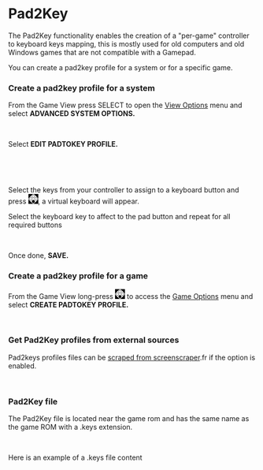 # Pad2Key

The Pad2Key functionality enables the creation of a "per-game" controller to keyboard keys mapping, this is mostly used for old computers and old Windows games that are not compatible with a Gamepad.

You can create a pad2key profile for a system or for a specific game.

### Create a pad2key profile for a system

From the Game View press SELECT to open the [View Options](../navigation/view-options.md) menu and select **ADVANCED SYSTEM OPTIONS.**

<div align="left">

<figure><img src="https://i.imgur.com/jR79O63.png" alt=""><figcaption></figcaption></figure>

</div>

Select **EDIT PADTOKEY PROFILE.**

<div align="left">

<figure><img src="https://i.imgur.com/8QE8iwu.png" alt=""><figcaption></figcaption></figure>

</div>

<div align="left">

<figure><img src="https://i.imgur.com/rJ2TCWP.png" alt=""><figcaption></figcaption></figure>

</div>

Select the keys from your controller to assign to a keyboard button and press ![A](<../.gitbook/assets/image (25).png>), a virtual keyboard will appear.&#x20;

Select the keyboard key to affect to the pad button and repeat for all required buttons

<div align="left">

<figure><img src="https://i.imgur.com/vElSeT7.png" alt=""><figcaption></figcaption></figure>

</div>

Once done, **SAVE.**

### Create a pad2key profile for a **game**

From the Game View long-press ![A](<../.gitbook/assets/image (25).png>) to access the [Game Options](../navigation/game-options.md) menu and select **CREATE PADTOKEY PROFILE.**

<div align="left">

<figure><img src="https://i.imgur.com/8BJeFtb.png" alt=""><figcaption></figcaption></figure>

</div>

### Get Pad2Key profiles from external sources

Pad2keys profiles files can be [scraped from screenscraper](../navigation/scraping-and-metadata.md).fr if the option is enabled.

<div align="left">

<figure><img src="https://i.imgur.com/zEIRW6F.png" alt=""><figcaption></figcaption></figure>

</div>

### Pad2Key file

The Pad2Key file is located near the game rom and has the same name as the game ROM with a .keys extension.

<div align="left">

<figure><img src="https://i.imgur.com/DLV9BVR.png" alt=""><figcaption></figcaption></figure>

</div>

Here is an example of a .keys file content

<div align="left">

<figure><img src="https://i.imgur.com/DQURWtB.png" alt=""><figcaption></figcaption></figure>

</div>
